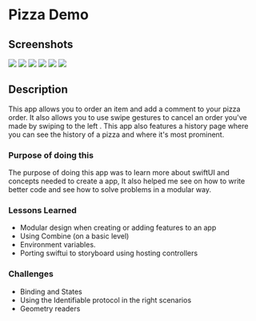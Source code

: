 # Pizza Demo

## Screenshots

![](Images/img1.png)
![](Images/img2.png)
![](Images/img3.png)
![](Images/img4.png)
![](Images/img5.png)
![](Images/img6.png)


## Description 

This app allows you to order an item and add a comment to your pizza order.
It also allows you to use swipe gestures to cancel an order you've made by swiping to the left .
This app also features a history page where you can see the history of a pizza and where it's most prominent. 

### Purpose of doing this 
The purpose of doing this app was to learn more about swiftUI and concepts needed to create a app, It also helped me see on how to write better code and see how to solve problems in a modular way. 

### Lessons Learned 
- Modular design when creating or adding features to an app
- Using Combine (on a basic level)
- Environment variables.
- Porting swiftui to storyboard using hosting controllers

### Challenges 
- Binding and States
- Using the Identifiable protocol in the right scenarios 
- Geometry readers 



